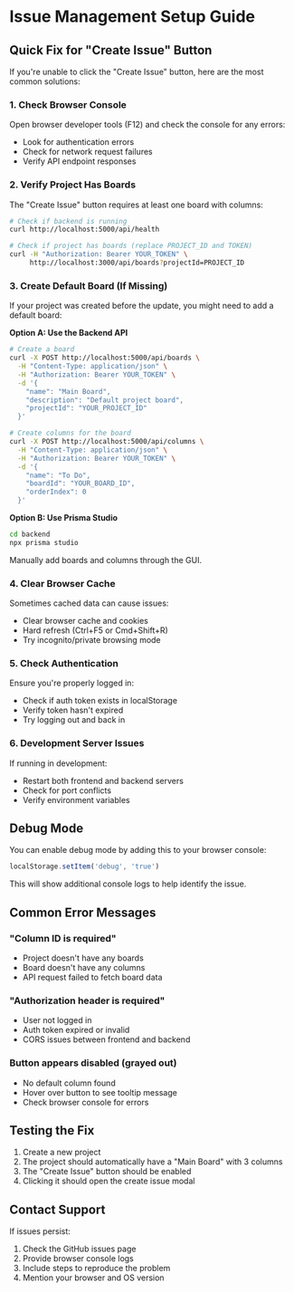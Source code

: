 # Issue Management Setup Guide

## Quick Fix for "Create Issue" Button

If you're unable to click the "Create Issue" button, here are the most common solutions:

### 1. Check Browser Console
Open browser developer tools (F12) and check the console for any errors:
- Look for authentication errors
- Check for network request failures
- Verify API endpoint responses

### 2. Verify Project Has Boards
The "Create Issue" button requires at least one board with columns:

```bash
# Check if backend is running
curl http://localhost:5000/api/health

# Check if project has boards (replace PROJECT_ID and TOKEN)
curl -H "Authorization: Bearer YOUR_TOKEN" \
     http://localhost:3000/api/boards?projectId=PROJECT_ID
```

### 3. Create Default Board (If Missing)
If your project was created before the update, you might need to add a default board:

**Option A: Use the Backend API**
```bash
# Create a board
curl -X POST http://localhost:5000/api/boards \
  -H "Content-Type: application/json" \
  -H "Authorization: Bearer YOUR_TOKEN" \
  -d '{
    "name": "Main Board",
    "description": "Default project board",
    "projectId": "YOUR_PROJECT_ID"
  }'

# Create columns for the board
curl -X POST http://localhost:5000/api/columns \
  -H "Content-Type: application/json" \
  -H "Authorization: Bearer YOUR_TOKEN" \
  -d '{
    "name": "To Do",
    "boardId": "YOUR_BOARD_ID",
    "orderIndex": 0
  }'
```

**Option B: Use Prisma Studio**
```bash
cd backend
npx prisma studio
```
Manually add boards and columns through the GUI.

### 4. Clear Browser Cache
Sometimes cached data can cause issues:
- Clear browser cache and cookies
- Hard refresh (Ctrl+F5 or Cmd+Shift+R)
- Try incognito/private browsing mode

### 5. Check Authentication
Ensure you're properly logged in:
- Check if auth token exists in localStorage
- Verify token hasn't expired
- Try logging out and back in

### 6. Development Server Issues
If running in development:
- Restart both frontend and backend servers
- Check for port conflicts
- Verify environment variables

## Debug Mode

You can enable debug mode by adding this to your browser console:
```javascript
localStorage.setItem('debug', 'true')
```

This will show additional console logs to help identify the issue.

## Common Error Messages

### "Column ID is required"
- Project doesn't have any boards
- Board doesn't have any columns
- API request failed to fetch board data

### "Authorization header is required"
- User not logged in
- Auth token expired or invalid
- CORS issues between frontend and backend

### Button appears disabled (grayed out)
- No default column found
- Hover over button to see tooltip message
- Check browser console for errors

## Testing the Fix

1. Create a new project
2. The project should automatically have a "Main Board" with 3 columns
3. The "Create Issue" button should be enabled
4. Clicking it should open the create issue modal

## Contact Support

If issues persist:
1. Check the GitHub issues page
2. Provide browser console logs
3. Include steps to reproduce the problem
4. Mention your browser and OS version